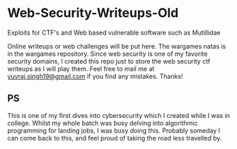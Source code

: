 # Web-Security-Writeups-Old
Exploits for CTF's and Web based vulnerable software such as Mutillidae

Online writeups or web challenges will be put here. The wargames natas is in the wargames repository. Since web security is one of my favorite security domains, I created this repo just to store the web security ctf writeups as I will play them. Feel free to mail me at yuvraj.singh19@gmail.com if you find any mistakes. Thanks!


## PS
This is one of my first dives into cybersecurity which I created while I was in college. Whilst my whole batch was busy delving into algorithmic programming for landing jobs, I was busy doing this. Probably someday I can come back to this, and feel proud of taking the road less travelled by.

